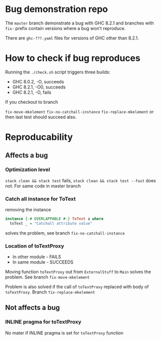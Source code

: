 # Bug demonstration repo

The `master` branch demonstrate a bug with GHC 8.2.1 and branches with `fix-`
prefix contain versions where a bug won't reproduce.

There are `ghc-???.yaml` files for versions of GHC other than 8.2.1.

# How to check if bug reproduces

Running the `./check.sh` script triggers three builds:
* GHC 8.0.2, -O, succeeds
* GHC 8.2.1, -O0, succeeds
* GHC 8.2.1, -O, fails

If you checkout to branch

`fix-move-mkelement` `fix-no-catchall-instance`
`fix-replace-mkelement` or then last test should succeed also.

# Reproducability
## Affects a bug
### Optimization level

`stack clean && stack test` fails, `stack clean && stack test --fast`
does not. For same code in master branch

### Catch all instance for ToText

removing the instance

```haskell
instance {-# OVERLAPPABLE #-} ToText a where
  toText _ = "Catchall attribute value"
```

solves the problem, see branch `fix-no-catchall-instance`

### Location of toTextProxy

* In other module - FAILS
* In same module - SUCCEEDS

Moving function `toTextProxy` out from `ExternalStuff` to `Main`
solves the problem. See branch `fix-move-mkelement`

Problem is also solved if the call of `toTextProxy` replaced with body
of `toTextProxy`. Branch `fix-replace-mkelement`

## Not affects a bug

### INLINE pragma for toTextProxy

No mater if INLINE pragma is set for `toTextProxy` function
